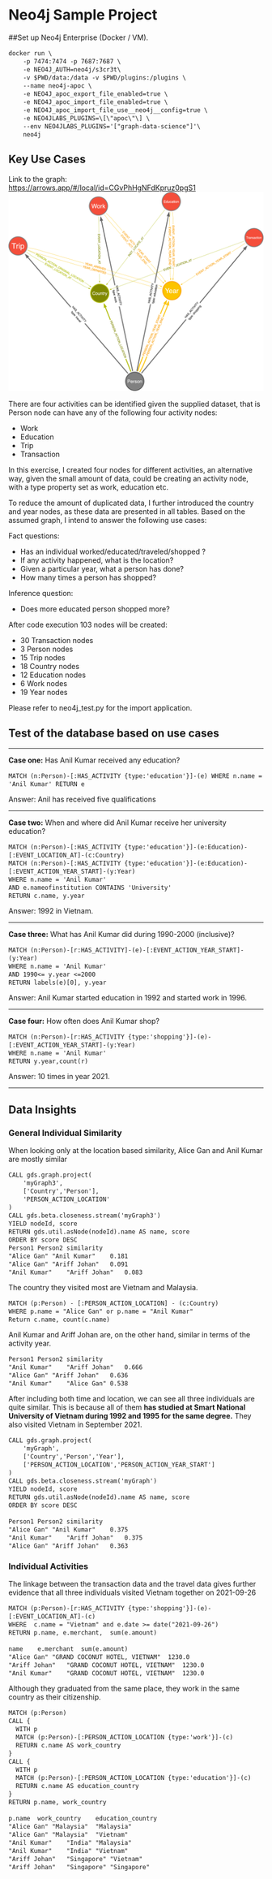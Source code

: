 # Neo4j Sample Project
##Set up Neo4j Enterprise (Docker / VM). 
```
docker run \
    -p 7474:7474 -p 7687:7687 \
    -e NEO4J_AUTH=neo4j/s3cr3t\
    -v $PWD/data:/data -v $PWD/plugins:/plugins \
    --name neo4j-apoc \
    -e NEO4J_apoc_export_file_enabled=true \
    -e NEO4J_apoc_import_file_enabled=true \
    -e NEO4J_apoc_import_file_use__neo4j__config=true \
    -e NEO4JLABS_PLUGINS=\[\"apoc\"\] \
    --env NEO4JLABS_PLUGINS='["graph-data-science"]'\
    neo4j
```


## Key Use Cases 
Link to the graph:  
https://arrows.app/#/local/id=CGvPhHgNFdKpruz0pgS1
![img.png](img.png)


There are four activities can be identified given the supplied dataset, that is Person node can have 
any of the following four activity nodes:
- Work
- Education
- Trip
- Transaction

In this exercise, I created four nodes for different activities, an alternative way, given the small
amount of data, could be creating an activity node, with a type property set as work, education etc.


To reduce the amount of duplicated data, I further introduced the country and year nodes, as these data are 
presented in all tables. 
Based on the assumed graph, I intend to answer the following use cases:

Fact questions: 
- Has an individual worked/educated/traveled/shopped ? 
- If any activity happened, what is the location?
- Given a particular year, what a person has done? 
- How many times a person has shopped? 

Inference question: 
- Does more educated person shopped more? 

After code execution 103 nodes will be created:
- 30 Transaction nodes
- 3 Person nodes
- 15 Trip nodes
- 18 Country nodes
- 12 Education nodes
- 6 Work nodes
- 19 Year nodes

Please refer to neo4j_test.py for the import application. 

## Test of the database based on use cases

-----
**Case one:** Has Anil Kumar received any education?
```
MATCH (n:Person)-[:HAS_ACTIVITY {type:'education'}]-(e) WHERE n.name = 'Anil Kumar' RETURN e
```
Answer: Anil has received five qualifications 

-----
**Case two:** When and where did Anil Kumar receive her university education?
```
MATCH (n:Person)-[:HAS_ACTIVITY {type:'education'}]-(e:Education)-[:EVENT_LOCATION_AT]-(c:Country)
MATCH (n:Person)-[:HAS_ACTIVITY {type:'education'}]-(e:Education)-[:EVENT_ACTION_YEAR_START]-(y:Year)
WHERE n.name = 'Anil Kumar'
AND e.nameofinstitution CONTAINS 'University' 
RETURN c.name, y.year
```
Answer: 1992 in Vietnam. 


-----
**Case three:** What has Anil Kumar did during 1990-2000 (inclusive)?
```
MATCH (n:Person)-[r:HAS_ACTIVITY]-(e)-[:EVENT_ACTION_YEAR_START]-(y:Year)
WHERE n.name = 'Anil Kumar'
AND 1990<= y.year <=2000
RETURN labels(e)[0], y.year
```
Answer: Anil Kumar started education in 1992 and started work in 1996.

-----
**Case four:** How often does Anil Kumar shop?
```
MATCH (n:Person)-[r:HAS_ACTIVITY {type:'shopping'}]-(e)-[:EVENT_ACTION_YEAR_START]-(y:Year)
WHERE n.name = 'Anil Kumar'
RETURN y.year,count(r)
```
Answer: 10 times in year 2021. 

-----

## Data Insights
### General Individual Similarity 
When looking only at the location based similarity, Alice Gan and Anil Kumar are mostly similar 
```
CALL gds.graph.project(
    'myGraph3',
    ['Country','Person'], 
    'PERSON_ACTION_LOCATION'
)
CALL gds.beta.closeness.stream('myGraph3')
YIELD nodeId, score
RETURN gds.util.asNode(nodeId).name AS name, score
ORDER BY score DESC
Person1	Person2	similarity
"Alice Gan"	"Anil Kumar"	0.181
"Alice Gan"	"Ariff Johan"	0.091
"Anil Kumar"	"Ariff Johan"	0.083
```
The country they visited most are Vietnam and Malaysia. 
```
MATCH (p:Person) - [:PERSON_ACTION_LOCATION] - (c:Country)
WHERE p.name = "Alice Gan" or p.name = "Anil Kumar"
Return c.name, count(c.name)
```
Anil Kumar and Ariff Johan are, on the other hand, similar in terms of the activity year. 
```
Person1	Person2	similarity
"Anil Kumar"	"Ariff Johan"	0.666
"Alice Gan"	"Ariff Johan"	0.636
"Anil Kumar"	"Alice Gan"	0.538
```

After including both time and location, we can see all three individuals are quite similar. This is because 
all of them **has studied at Smart National University of Vietnam during 1992	and 1995 for the same degree.** 
They also visited Vietnam in September 2021. 
```
CALL gds.graph.project(
    'myGraph',
    ['Country','Person','Year'], 
    ['PERSON_ACTION_LOCATION','PERSON_ACTION_YEAR_START']
)
CALL gds.beta.closeness.stream('myGraph')
YIELD nodeId, score
RETURN gds.util.asNode(nodeId).name AS name, score
ORDER BY score DESC

Person1	Person2	similarity
"Alice Gan"	"Anil Kumar"	0.375
"Anil Kumar"	"Ariff Johan"	0.375
"Alice Gan"	"Ariff Johan"	0.363
```
### Individual Activities
The linkage between the transaction data and the travel data gives further evidence that all three individuals visited 
Vietnam together on 2021-09-26
```
MATCH (p:Person)-[r:HAS_ACTIVITY {type:'shopping'}]-(e)-[:EVENT_LOCATION_AT]-(c)
WHERE  c.name = "Vietnam" and e.date >= date("2021-09-26")
RETURN p.name, e.merchant,  sum(e.amount)

name	e.merchant	sum(e.amount)
"Alice Gan"	"GRAND COCONUT HOTEL, VIETNAM"	1230.0
"Ariff Johan"	"GRAND COCONUT HOTEL, VIETNAM"	1230.0
"Anil Kumar"	"GRAND COCONUT HOTEL, VIETNAM"	1230.0
```

Although they graduated from the same place, they work in the same country as their citizenship. 

```
MATCH (p:Person)
CALL {
  WITH p
  MATCH (p:Person)-[:PERSON_ACTION_LOCATION {type:'work'}]-(c)
  RETURN c.name AS work_country
}
CALL {
  WITH p
  MATCH (p:Person)-[:PERSON_ACTION_LOCATION {type:'education'}]-(c)
  RETURN c.name AS education_country
}
RETURN p.name, work_country

p.name	work_country	education_country
"Alice Gan"	"Malaysia"	"Malaysia"
"Alice Gan"	"Malaysia"	"Vietnam"
"Anil Kumar"	"India"	"Malaysia"
"Anil Kumar"	"India"	"Vietnam"
"Ariff Johan"	"Singapore"	"Vietnam"
"Ariff Johan"	"Singapore"	"Singapore"

```


